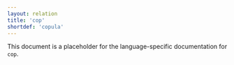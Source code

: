 ```yaml
---
layout: relation
title: 'cop'
shortdef: 'copula'
---
```


This document is a placeholder for the language-specific documentation
for `cop`.

